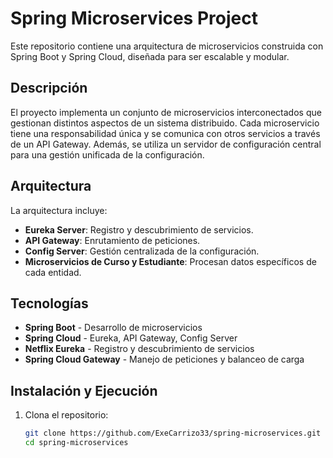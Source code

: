 # Spring Microservices Project

Este repositorio contiene una arquitectura de microservicios construida con Spring Boot y Spring Cloud, diseñada para ser escalable y modular.

## Descripción

El proyecto implementa un conjunto de microservicios interconectados que gestionan distintos aspectos de un sistema distribuido. Cada microservicio tiene una responsabilidad única y se comunica con otros servicios a través de un API Gateway. Además, se utiliza un servidor de configuración central para una gestión unificada de la configuración.

## Arquitectura

La arquitectura incluye:

- **Eureka Server**: Registro y descubrimiento de servicios.
- **API Gateway**: Enrutamiento de peticiones.
- **Config Server**: Gestión centralizada de la configuración.
- **Microservicios de Curso y Estudiante**: Procesan datos específicos de cada entidad.

## Tecnologías

- **Spring Boot** - Desarrollo de microservicios
- **Spring Cloud** - Eureka, API Gateway, Config Server
- **Netflix Eureka** - Registro y descubrimiento de servicios
- **Spring Cloud Gateway** - Manejo de peticiones y balanceo de carga

## Instalación y Ejecución

1. Clona el repositorio:
   ```bash
   git clone https://github.com/ExeCarrizo33/spring-microservices.git
   cd spring-microservices
